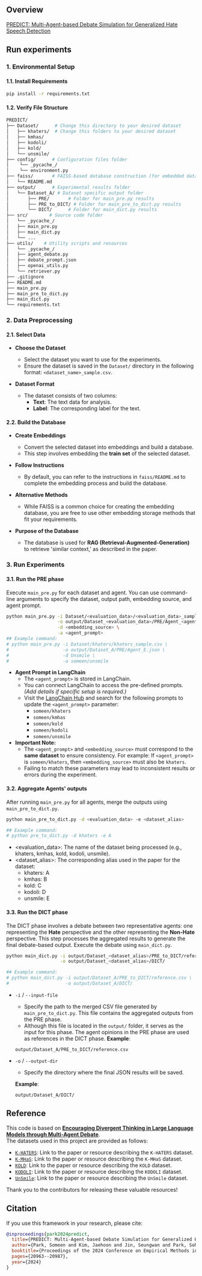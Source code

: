 ## Overview
[PREDICT: Multi-Agent-based Debate Simulation for Generalized Hate Speech Detection](https://aclanthology.org/2024.emnlp-main.1166/)

## Run experiments
### 1. Environmental Setup
#### 1.1. Install Requirements
```bash
pip install -r requirements.txt
```
#### 1.2. Verify File Structure
```bash
PREDICT/
├── Dataset/      # Change this directory to your desired dataset
│   ├── khaters/  # Change this folders to your desired dataset
│   ├── kmhas/
│   ├── kodoli/
│   ├── kold/
│   └── unsmile/
├── config/      # Configuration files folder
│    └── _pycache_/
│    └── environment.py
├── faiss/       # FAISS-based database construction (for embedded database construction)
│   └── README.md
├── output/      # Experimental results folder
│   └── Dataset_A/ # Dataset specific output folder
│       ├── PRE/       # Folder for main_pre.py results
│       ├── PRE_to_DICT/ # Folder for main_pre_to_dict.py results
│       └── DICT/      # Folder for main_dict.py results
├── src/        # Source code folder
│   └── _pycache_/
│   ├── main_pre.py
│   ├── main_dict.py
│   └── ...
├── utils/    # Utility scripts and resources
│   └── _pycache_/
│   ├── agent_debate.py
│   ├── debate_prompt.json
│   ├── openai_utils.py
│   └── retriever.py
├── .gitignore
├── README.md
├── main_pre.py
├── main_pre_to_dict.py
├── main_dict.py
└── requirements.txt
```
### 2. Data Preprocessing
#### 2.1. Select Data
- **Choose the Dataset**  
   - Select the dataset you want to use for the experiments.
   - Ensure the dataset is saved in the `Dataset/` directory in the following format: `<dataset_name>_sample.csv`.

- **Dataset Format**  
   - The dataset consists of two columns:
     - **Text**: The text data for analysis.
     - **Label**: The corresponding label for the text.

#### 2.2. Build the Database
- **Create Embeddings**  
   - Convert the selected dataset into embeddings and build a database.
   - This step involves embedding the **train set** of the selected dataset.

- **Follow Instructions**  
   - By default, you can refer to the instructions in `faiss/README.md` to complete the embedding process and build the database.

- **Alternative Methods**  
   - While FAISS is a common choice for creating the embedding database, you are free to use other embedding storage methods that fit your requirements.

- **Purpose of the Database**  
   - The database is used for **RAG (Retrieval-Augmented-Generation)** to retrieve 'similar context,' as described in the paper.

### 3. Run Experiments
#### 3.1. Run the PRE phase
Execute `main_pre.py` for each dataset and agent. You can use command-line arguments to specify the dataset, output path, embedding source, and agent prompt.
```bash
python main_pre.py -i Dataset/<evaluation_data>/<evaluation_data>_sample.csv \
                   -o output/Dataset_<evaluation_data>/PRE/Agent_<agent_name>.json \
                   -d <embedding_source> \
                   -a <agent_prompt>
## Example command:
# python main_pre.py -i Dataset/khaters/khaters_sample.csv \
#                    -o output/Dataset_A/PRE/Agent_E.json \
#                    -d Unsmile \
#                    -a someen/unsmile
```
- **Agent Prompt in LangChain**
   - The `<agent_prompt>` is stored in LangChain.
   - You can connect LangChain to access the pre-defined prompts. *(Add details if specific setup is required.)*
   - Visit the [LangChain Hub](https://smith.langchain.com/hub?organizationId=f1542bb4-2843-5b16-80f0-dd1d85524b88) and search for the following prompts to update the `<agent_prompt>` parameter:   
     - `someen/khaters`
     - `someen/kmhas`
     - `someen/kold`
     - `someen/kodoli`
     - `someen/unsmile`
- **Important Note:**
   - The `<agent_prompt>` and `<embedding_source>` must correspond to the **same dataset** to ensure consistency. For example: If `<agent_prompt>` is `someen/khaters`, then `<embedding_source>` must also be `khaters`.
   - Failing to match these parameters may lead to inconsistent results or errors during the experiment.


#### 3.2. Aggregate Agents' outputs
After running `main_pre.py` for all agents, merge the outputs using `main_pre_to_dict.py`.
```bash
python main_pre_to_dict.py -d <evaluation_data> -e <dataset_alias>

## Example command:
# python pre_to_dict.py -d khaters -e A
```
- <evaluation_data>: The name of the dataset being processed (e.g., khaters, kmhas, kold, kodoli, unsmile).
- <dataset_alias>: The corresponding alias used in the paper for the dataset:
  - khaters: A
  - kmhas: B
  - kold: C
  - kodoli: D
  - unsmile: E

#### 3.3. Run the DICT phase
The DICT phase involves a debate between two representative agents: one representing the **Hate** perspective and the other representing the **Non-Hate** perspective. This step processes the aggregated results to generate the final debate-based output. Execute the debate using `main_dict.py`.
```bash
python main_dict.py -i output/Dataset_<dataset_alias>/PRE_to_DICT/reference.csv \
                    -o output/Dataset_<dataset_alias>/DICT/

## Example command:
# python main_dict.py -i output/Dataset_A/PRE_to_DICT/reference.csv \
#                     -o output/Dataset_A/DICT/
```
- `-i` / `--input-file`
   - Specify the path to the merged CSV file generated by `main_pre_to_dict.py`. This file contains the aggregated outputs from the PRE phase.
   - Although this file is located in the `output/` folder, it serves as the input for this phase. The agent opinions in the PRE phase are used as references in the DICT phase.
   **Example**:  
   ```plaintext
   output/Dataset_A/PRE_to_DICT/reference.csv
   ```

- `-o` / `--output-dir`
   - Specify the directory where the final JSON results will be saved.
   
   **Example**:  
   ```plaintext
   output/Dataset_A/DICT/
   ```

## Reference

This code is based on [**Encouraging Divergent Thinking in Large Language Models through Multi-Agent Debate**](https://arxiv.org/abs/2305.19118).  
The datasets used in this project are provided as follows:  

- [`K-HATERS`](https://aclanthology.org/2023.findings-emnlp.952/): Link to the paper or resource describing the `K-HATERS` dataset.  
- [`K-MHaS`](https://aclanthology.org/2022.coling-1.311/): Link to the paper or resource describing the `K-MHaS` dataset.  
- [`KOLD`](https://aclanthology.org/2022.emnlp-main.744/): Link to the paper or resource describing the `KOLD` dataset.  
- [`KODOLI`](https://aclanthology.org/2023.findings-eacl.85/): Link to the paper or resource describing the `KODOLI` dataset.  
- [`UnSmile`](https://arxiv.org/abs/2204.03262): Link to the paper or resource describing the `UnSmile` dataset.  

Thank you to the contributors for releasing these valuable resources!  

## Citation
If you use this framework in your research, please cite:
```bibtex
@inproceedings{park2024predict,
  title={PREDICT: Multi-Agent-based Debate Simulation for Generalized Hate Speech Detection},
  author={Park, Someen and Kim, Jaehoon and Jin, Seungwan and Park, Sohyun and Han, Kyungsik},
  booktitle={Proceedings of the 2024 Conference on Empirical Methods in Natural Language Processing},
  pages={20963--20987},
  year={2024}
}
```

